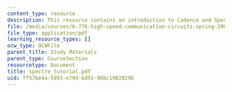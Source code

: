 ```yaml
---
content_type: resource
description: This resource contains an introduction to Cadence and SpectreRF tools.
file: /media/courses/6-776-high-speed-communication-circuits-spring-2005/ff57be4a5893e79dbd9196bc1982029b_spectre_tutorial.pdf
file_type: application/pdf
learning_resource_types: []
ocw_type: OCWFile
parent_title: Study Materials
parent_type: CourseSection
resourcetype: Document
title: spectre_tutorial.pdf
uid: ff57be4a-5893-e79d-bd91-96bc1982029b
---
```

